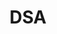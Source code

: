 ---
title: DSA
layout: category
taxonomy: dsa
author_profile: true
header:
  teaser: /assets/images/spacefilling.jpg
excerpt: My notes on DSA
---